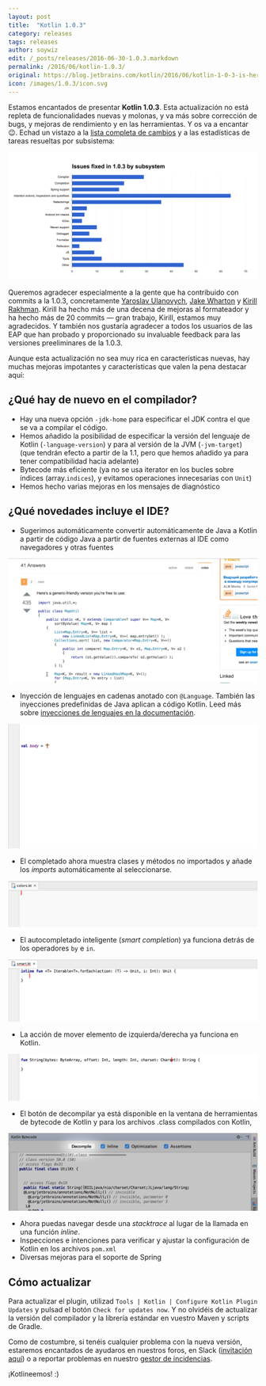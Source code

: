 ```yaml
---
layout: post
title:  "Kotlin 1.0.3"
category: releases
tags: releases
author: soywiz
edit: /_posts/releases/2016-06-30-1.0.3.markdown
permalink: /2016/06/kotlin-1.0.3/
original: https://blog.jetbrains.com/kotlin/2016/06/kotlin-1-0-3-is-here/
icon: /images/1.0.3/icon.svg
---
```


Estamos encantados de presentar **Kotlin 1.0.3**. Esta actualización no está repleta de funcionalidades nuevas y molonas, y va más sobre corrección de bugs, y mejoras de rendimiento y en las herramientas.
Y os va a encantar 😉. Echad un vistazo a la [lista completa de cambios](https://github.com/JetBrains/kotlin/blob/1.0.3/ChangeLog.md) y a las estadísticas de tareas resueltas por subsistema:

![Kotlin 1.0.3. Fixed issues](/images/1.0.3/Pasted-image-at-2016_06_28-07_25-PM.png)

Queremos agradecer especialmente a la gente que ha contribuido con commits a la 1.0.3, concretamente [Yaroslav Ulanovych](https://github.com/yarulan), [Jake Wharton](https://github.com/JakeWharton) y [Kirill Rakhman](https://github.com/cypressious).
Kirill ha hecho más de una decena de mejoras al formateador y ha hecho más de 20 commits — gran trabajo, Kirill, estamos muy agradecidos.
Y también nos gustaría agradecer a todos los usuarios de las EAP que han probado y proporcionado su invaluable feedback para las versiones preeliminares
de la 1.0.3.

Aunque esta actualización no sea muy rica en características nuevas, hay muchas mejoras impotantes y características que valen la pena destacar aquí:

## ¿Qué hay de nuevo en el compilador?

* Hay una nueva opción `-jdk-home` para especificar el JDK contra el que se va a compilar el código.
* Hemos añadido la posibilidad de especificar la versión del lenguaje de Kotlin (`-language-version`) y para al versión de la JVM (`-jvm-target`) (que tendrán efecto a partir de la 1.1, pero que hemos añadido ya para tener compatibilidad hacia adelante)
* Bytecode más eficiente (ya no se usa iterator en los bucles sobre índices (array.`indices`), y evitamos operaciones innecesarias con `Unit`)
* Hemos hecho varias mejoras en los mensajes de diagnóstico

## ¿Qué novedades incluye el IDE?

* Sugerimos automáticamente convertir automáticamente de Java a Kotlin a partir de código Java a partir de fuentes externas al IDE como navegadores y otras fuentes

![](/images/1.0.3/copypaste.gif)

* Inyección de lenguajes en cadenas anotado con `@Language`. También las inyecciones predefinidas de Java aplican a código Kotlin. Leed más sobre [inyecciones de lenguajes en la documentación](https://www.jetbrains.com/help/idea/2016.1/using-language-injections.html). 

![](/images/1.0.3/inject.gif)

* El completado ahora muestra clases y métodos no importados y añade los *imports* automáticamente al seleccionarse. 

![](/images/1.0.3/import-1.gif)

* El autocompletado inteligente (*smart completion*) ya funciona detrás de los operadores `by` e `in`.

![](/images/1.0.3/smart.gif)

* La acción de mover elemento de izquierda/derecha ya funciona en Kotlin.

![](/images/1.0.3/move.gif)

* El botón de decompilar ya está disponible en la ventana de herramientas de bytecode de Kotlin y para los archivos .class compilados con Kotlin,

![](/images/1.0.3/decompile.png)

* Ahora puedas navegar desde una *stacktrace* al lugar de la llamada en una función *inline*. 
* Inspecciones e intenciones para verificar y ajustar la configuración de Kotlin en los archivos `pom.xml`
* Diversas mejoras para el soporte de Spring

## Cómo actualizar

Para actualizar el plugin, utilizad `Tools | Kotlin | Configure Kotlin Plugin Updates` y pulsad el botón `Check for updates now`. Y no olvidéis de actualizar la versión del compilador y la librería estándar en vuestro Maven y scripts de Gradle.

Como de costumbre, si tenéis cualquier problema con la nueva versión, estaremos encantados de ayudaros en nuestros foros, en Slack ([invitación aquí](http://kotlinslackin.herokuapp.com/)) o a reportar problemas en nuestro [gestor de incidencias](https://youtrack.jetbrains.com/issues/KT).

¡Kotlineemos! :)
